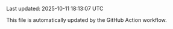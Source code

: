 Last updated: 2025-10-11 18:13:07 UTC

This file is automatically updated by the GitHub Action workflow.
